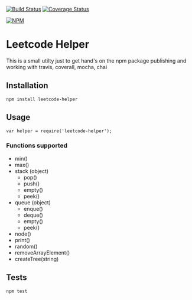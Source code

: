 [![Build Status](https://travis-ci.org/vtkrishn/leetcode-helper.svg?branch=master)](https://travis-ci.org/vtkrishn/leetcode-helper) [![Coverage Status](https://coveralls.io/repos/github/vtkrishn/leetcode-helper/badge.svg?branch=master)](https://coveralls.io/github/vtkrishn/leetcode-helper?branch=master)

[![NPM](https://nodei.co/npm/leetcode-helper.png)](https://nodei.co/npm/leetcode-helper/)

# Leetcode Helper

This is a small utilty just to get hand's on the npm package publishing and working with travis, coverall, mocha, chai

## Installation

  `npm install leetcode-helper`

## Usage

    var helper = require('leetcode-helper');

### Functions supported
* min()
* max()
* stack (object)
  * pop()
  * push()
  * empty()
  * peek()
* queue (object)
    * enque()
    * deque()
    * empty()
    * peek()  
* node()
* print()
* random()
* removeArrayElement()
* createTree(string)

## Tests

  `npm test`
